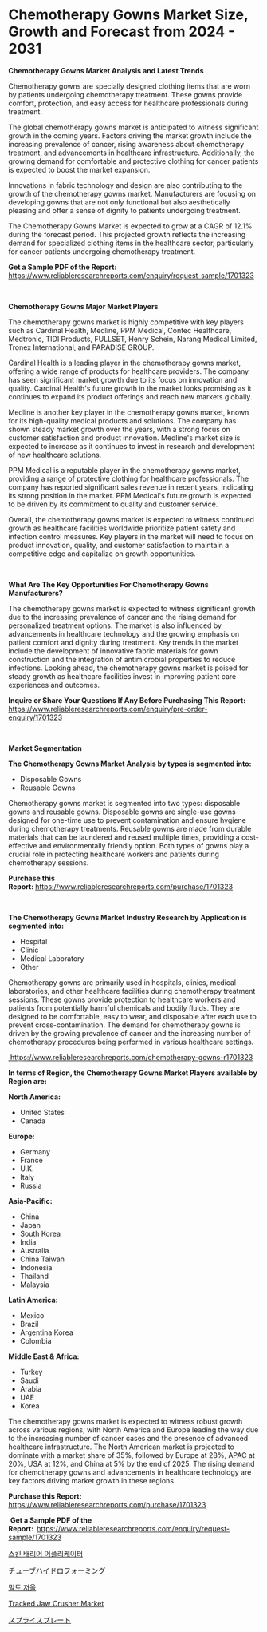 <p><h1>Chemotherapy Gowns Market Size, Growth and Forecast from 2024 - 2031</h1></p><p><strong>Chemotherapy Gowns Market Analysis and Latest Trends</strong></p>
<p><p>Chemotherapy gowns are specially designed clothing items that are worn by patients undergoing chemotherapy treatment. These gowns provide comfort, protection, and easy access for healthcare professionals during treatment.</p><p>The global chemotherapy gowns market is anticipated to witness significant growth in the coming years. Factors driving the market growth include the increasing prevalence of cancer, rising awareness about chemotherapy treatment, and advancements in healthcare infrastructure. Additionally, the growing demand for comfortable and protective clothing for cancer patients is expected to boost the market expansion.</p><p>Innovations in fabric technology and design are also contributing to the growth of the chemotherapy gowns market. Manufacturers are focusing on developing gowns that are not only functional but also aesthetically pleasing and offer a sense of dignity to patients undergoing treatment.</p><p>The Chemotherapy Gowns Market is expected to grow at a CAGR of 12.1% during the forecast period. This projected growth reflects the increasing demand for specialized clothing items in the healthcare sector, particularly for cancer patients undergoing chemotherapy treatment.</p></p>
<p><strong>Get a Sample PDF of the Report:&nbsp;</strong> <a href="https://www.reliableresearchreports.com/enquiry/request-sample/1701323">https://www.reliableresearchreports.com/enquiry/request-sample/1701323</a></p>
<p>&nbsp;</p>
<p><strong>Chemotherapy Gowns Major Market Players</strong></p>
<p><p>The chemotherapy gowns market is highly competitive with key players such as Cardinal Health, Medline, PPM Medical, Contec Healthcare, Medtronic, TIDI Products, FULLSET, Henry Schein, Narang Medical Limited, Tronex International, and PARADISE GROUP. </p><p>Cardinal Health is a leading player in the chemotherapy gowns market, offering a wide range of products for healthcare providers. The company has seen significant market growth due to its focus on innovation and quality. Cardinal Health's future growth in the market looks promising as it continues to expand its product offerings and reach new markets globally.</p><p>Medline is another key player in the chemotherapy gowns market, known for its high-quality medical products and solutions. The company has shown steady market growth over the years, with a strong focus on customer satisfaction and product innovation. Medline's market size is expected to increase as it continues to invest in research and development of new healthcare solutions.</p><p>PPM Medical is a reputable player in the chemotherapy gowns market, providing a range of protective clothing for healthcare professionals. The company has reported significant sales revenue in recent years, indicating its strong position in the market. PPM Medical's future growth is expected to be driven by its commitment to quality and customer service.</p><p>Overall, the chemotherapy gowns market is expected to witness continued growth as healthcare facilities worldwide prioritize patient safety and infection control measures. Key players in the market will need to focus on product innovation, quality, and customer satisfaction to maintain a competitive edge and capitalize on growth opportunities.</p></p>
<p>&nbsp;</p>
<p><strong>What Are The Key Opportunities For Chemotherapy Gowns Manufacturers?</strong></p>
<p><p>The chemotherapy gowns market is expected to witness significant growth due to the increasing prevalence of cancer and the rising demand for personalized treatment options. The market is also influenced by advancements in healthcare technology and the growing emphasis on patient comfort and dignity during treatment. Key trends in the market include the development of innovative fabric materials for gown construction and the integration of antimicrobial properties to reduce infections. Looking ahead, the chemotherapy gowns market is poised for steady growth as healthcare facilities invest in improving patient care experiences and outcomes.</p></p>
<p><strong>Inquire or Share Your Questions If Any Before Purchasing This Report:</strong> <a href="https://www.reliableresearchreports.com/enquiry/pre-order-enquiry/1701323">https://www.reliableresearchreports.com/enquiry/pre-order-enquiry/1701323</a></p>
<p>&nbsp;</p>
<p><strong>Market Segmentation</strong></p>
<p><strong>The Chemotherapy Gowns Market Analysis by types is segmented into:</strong></p>
<p><ul><li>Disposable Gowns</li><li>Reusable Gowns</li></ul></p>
<p><p>Chemotherapy gowns market is segmented into two types: disposable gowns and reusable gowns. Disposable gowns are single-use gowns designed for one-time use to prevent contamination and ensure hygiene during chemotherapy treatments. Reusable gowns are made from durable materials that can be laundered and reused multiple times, providing a cost-effective and environmentally friendly option. Both types of gowns play a crucial role in protecting healthcare workers and patients during chemotherapy sessions.</p></p>
<p><strong>Purchase this Report:&nbsp;</strong><a href="https://www.reliableresearchreports.com/purchase/1701323">https://www.reliableresearchreports.com/purchase/1701323</a></p>
<p>&nbsp;</p>
<p><strong>The Chemotherapy Gowns Market Industry Research by Application is segmented into:</strong></p>
<p><ul><li>Hospital</li><li>Clinic</li><li>Medical Laboratory</li><li>Other</li></ul></p>
<p><p>Chemotherapy gowns are primarily used in hospitals, clinics, medical laboratories, and other healthcare facilities during chemotherapy treatment sessions. These gowns provide protection to healthcare workers and patients from potentially harmful chemicals and bodily fluids. They are designed to be comfortable, easy to wear, and disposable after each use to prevent cross-contamination. The demand for chemotherapy gowns is driven by the growing prevalence of cancer and the increasing number of chemotherapy procedures being performed in various healthcare settings.</p></p>
<p><a href="https://www.reliableresearchreports.com/chemotherapy-gowns-r1701323">&nbsp;https://www.reliableresearchreports.com/chemotherapy-gowns-r1701323</a></p>
<p><strong>In terms of Region, the Chemotherapy Gowns Market Players available by Region are:</strong></p>
<p>
    <p> <strong> North America: </strong>
        <ul>
            <li>United States</li>
            <li>Canada</li>
        </ul>
        </p> 
    <p> <strong> Europe: </strong>
        <ul>
            <li>Germany</li>
            <li>France</li>
            <li>U.K.</li>
            <li>Italy</li>
            <li>Russia</li>
        </ul>
        </p> 
    <p> <strong> Asia-Pacific: </strong>
        <ul>
            <li>China</li>
            <li>Japan</li>
            <li>South Korea</li>
            <li>India</li>
            <li>Australia</li>
            <li>China Taiwan</li>
            <li>Indonesia</li>
            <li>Thailand</li>
            <li>Malaysia</li>
        </ul>
        </p> 
    <p> <strong> Latin America: </strong>
        <ul>
            <li>Mexico</li>
            <li>Brazil</li>
            <li>Argentina Korea</li>
            <li>Colombia</li>
        </ul>
        </p> 
    <p> <strong> Middle East & Africa: </strong>
        <ul>
            <li>Turkey</li>
            <li>Saudi</li>
            <li>Arabia</li>
            <li>UAE</li>
            <li>Korea</li>
        </ul>
    </p>
    </p>
<p><p>The chemotherapy gowns market is expected to witness robust growth across various regions, with North America and Europe leading the way due to the increasing number of cancer cases and the presence of advanced healthcare infrastructure. The North American market is projected to dominate with a market share of 35%, followed by Europe at 28%, APAC at 20%, USA at 12%, and China at 5% by the end of 2025. The rising demand for chemotherapy gowns and advancements in healthcare technology are key factors driving market growth in these regions.</p></p>
<p><strong>Purchase this Report: </strong><a href="https://www.reliableresearchreports.com/purchase/1701323">https://www.reliableresearchreports.com/purchase/1701323</a></p>
<p>&nbsp;<strong>Get a Sample PDF of the Report:&nbsp;&nbsp;</strong><a href="https://www.reliableresearchreports.com/enquiry/request-sample/1701323">https://www.reliableresearchreports.com/enquiry/request-sample/1701323</a></p>
<p><strong></strong></p>
<p><p><a href="https://github.com/xvz497517413/Market-Research-Report-List-2/blob/main/8817294180551.md">스킨 배리어 어플리케이터</a></p><p><a href="https://github.com/LizaHeller2023/Market-Research-Report-List-1/blob/main/9843138167269.md">チューブハイドロフォーミング</a></p><p><a href="https://github.com/JosefaRice/Market-Research-Report-List-1/blob/main/8051079180550.md">밀도 저울</a></p><p><a href="https://issuu.com/reportprime-2/docs/tracked-jaw-crusher-market-size-2030.pptx">Tracked Jaw Crusher Market</a></p><p><a href="https://github.com/deonnorth8/Market-Research-Report-List-1/blob/main/2677872167268.md">スプライスプレート</a></p></p>